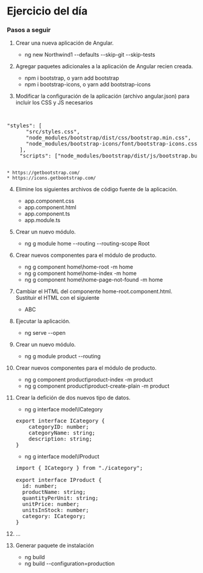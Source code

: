 # Ejercicio del día

### Pasos a seguir

1. Crear una nueva aplicación de Angular.
	* ng new Northwind1 --defaults --skip-git --skip-tests
	
2. Agregar paquetes adicionales a la aplicación de Angular recien creada.
	* npm i bootstrap, o yarn add bootstrap
	* npm i bootstrap-icons, o yarn add bootstrap-icons
	
3. Modificar la configuración de la aplicación (archivo angular.json) para incluir los CSS y JS necesarios
<br/>
	<pre>"styles": [
	  "src/styles.css",
	  "node_modules/bootstrap/dist/css/bootstrap.min.css",
	  "node_modules/bootstrap-icons/font/bootstrap-icons.css"
	],
    "scripts": ["node_modules/bootstrap/dist/js/bootstrap.bundle.min.js"]
	</pre>

	* https://getbootstrap.com/
	* https://icons.getbootstrap.com/
	
4. Elimine los siguientes archivos de código fuente de la aplicación.

	* app.component.css
	* app.component.html
	* app.component.ts
	* app.module.ts

5. Crear un nuevo módulo.
	* ng g module home --routing --routing-scope Root
	
6. Crear nuevos componentes para el módulo de producto.
	* ng g component home\home-root -m home
	* ng g component home\home-index -m home
	* ng g component home\home-page-not-found -m home
	
7. Cambiar el HTML del componente home-root.component.html.<br/>
   Sustituir el HTML con el siguiente
   * ABC

8. Ejecutar la aplicación.
	* ng serve --open
	
9. Crear un nuevo módulo.
	* ng g module product --routing
	
10. Crear nuevos componentes para el módulo de producto.
	* ng g component product\product-index -m product
	* ng g component product\product-create-plain -m product
	
11. Crear la defición de dos nuevos tipo de datos.
	* ng g interface model\ICategory
	<pre>
	export interface ICategory {
		categoryID: number;
		categoryName: string;
		description: string;
	}
	</pre>

	* ng g interface model\IProduct
	<pre>
	import { ICategory } from "./icategory";
	
	export interface IProduct {
	  id: number;
	  productName: string;
	  quantityPerUnit: string;
	  unitPrice: number;
	  unitsInStock: number;
	  category: ICategory;
	}
	</pre>
	
12. ...

13. Generar paquete de instalación
	* ng build
	* ng build --configuration=production
